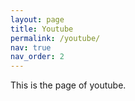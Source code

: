 ```yaml
---
layout: page
title: Youtube
permalink: /youtube/
nav: true
nav_order: 2
---
```

This is the page of youtube.